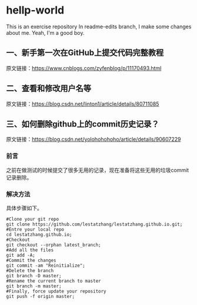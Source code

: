 # hellp-world
This is an exercise repository
In readme-edits branch, I make some changes about me.
Yeah, I'm a good boy.

## 一、新手第一次在GitHub上提交代码完整教程

原文链接：https://www.cnblogs.com/zyfenblog/p/11170493.html

## 二、查看和修改用户名等
原文链接：https://blog.csdn.net/linton1/article/details/80711085

## 三、如何删除github上的commit历史记录？

原文链接：https://blog.csdn.net/yolohohohoho/article/details/90607229

### 前言
之前在做测试的时候提交了很多无用的记录，现在准备将这些无用的垃圾commit记录删除。

### 解决方法

具体步骤如下。

```
#Clone your git repo
git clone https://github.com/lestatzhang/lestatzhang.github.io.git;
#Entre your local repo
cd lestatzhang.github.io;
#Checkout
git checkout --orphan latest_branch;
#Add all the files
git add -A;
#Commit the changes
git commit -am "Reinitialize";
#Delete the branch
git branch -D master;
#Rename the current branch to master
git branch -m master;
#Finally, force update your repository
git push -f origin master;
```

